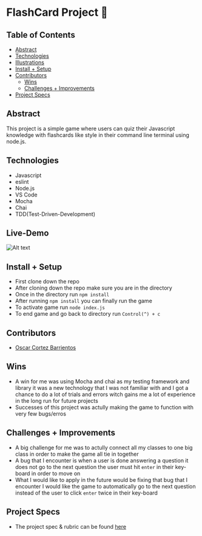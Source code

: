 # FlashCard Project 📇

## Table of Contents
  - [Abstract](#abstract)
  - [Technologies](#technologies)
  - [Illustrations](#Live-Demo)
  - [Install + Setup](#set-up)
  - [Contributors](#contributors)
	- [Wins](#wins)
	- [Challenges + Improvements](#challenges-+-Improvements)
  - [Project Specs](#project-specs)

## Abstract
 This project is a simple game where users can quiz their Javascript knowledge with flashcards like style in their command line terminal using node.js. 

## Technologies
  - Javascript
  - eslint
  - Node.js
  - VS Code
  - Mocha
  - Chai
  - TDD(Test-Driven-Development)


## Live-Demo

![Alt text](test--.gif)

## Install + Setup
 - First clone down the repo 
 - After cloning down the repo make sure you are in the directory
 - Once in the directory run `npm install`
 - After running `npm install` you can finally run the game
 - To activate game run `node index.js`
 - To end game and go back to directory run `Control(^) + c`

## Contributors
  - [Oscar Cortez Barrientos](https://github.com/oacortez/flashcards-starter-1)

## Wins
- A win for me was using Mocha and chai as my testing framework and library it was a new technology that I was not familiar with and I got a chance to do a lot of trials and errors witch gains me a lot of experience in the long run for future projects
- Successes of this project was actully making the game to function with very few bugs/erros

## Challenges + Improvements
- A big challenge for me was to actully connect all my classes to one big class in order to make the game all tie in together
- A bug that I encounter is when a user is done answering a question it does not go to the next question the user must hit `enter` in their key-board in order to move on
- What I would like to apply in the future would be fixing that bug that I encounter I would like the game to automatically go to the next question instead of the user to click `enter` twice in their key-board

## Project Specs
  - The project spec & rubric can be found [here](https://frontend.turing.edu/projects/flash-cards.html)
